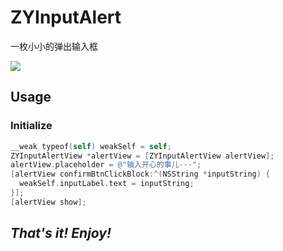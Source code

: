 # ZYInputAlert
一枚小小的弹出输入框

![](http://upload-images.jianshu.io/upload_images/355579-d7e3448e6b882310.gif?imageMogr2/auto-orient/strip)
## Usage
### Initialize
```objective-c
__weak typeof(self) weakSelf = self;
ZYInputAlertView *alertView = [ZYInputAlertView alertView];
alertView.placeholder = @"输入开心的事儿···";
[alertView confirmBtnClickBlock:^(NSString *inputString) {
  weakSelf.inputLabel.text = inputString;
}];
[alertView show];
```

## *That's it!*    *Enjoy!*

